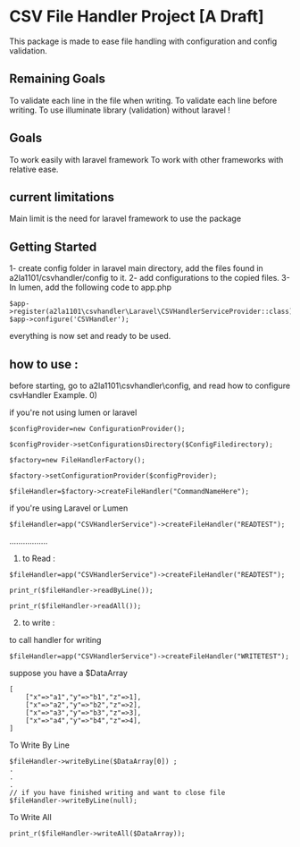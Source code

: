# CSV File Handler Project [A Draft]

This package is made to ease file handling with configuration and config validation.

## Remaining Goals

To validate each line in the file when writing.
To validate each line before writing.
To use illuminate library (validation) without laravel !

## Goals
To work easily with laravel framework
To work with other frameworks with relative ease.

## current limitations
Main limit is the need for laravel framework to use the package

## Getting Started

1- create config folder in laravel main directory, add the files found in a2la1101/csvhandler/config to it.
2- add configurations to the copied files.
3- In lumen, add the following code to app.php
```
$app->register(a2la1101\csvhandler\Laravel\CSVHandlerServiceProvider::class);
$app->configure('CSVHandler');
```
everything is now set and ready to be used.

## how to use :
before starting, go to a2la1101\csvhandler\config, and read how to configure csvHandler Example.
0)

if you're not using lumen or laravel

```
$configProvider=new ConfigurationProvider();

$configProvider->setConfigurationsDirectory($ConfigFiledirectory);

$factory=new FileHandlerFactory();

$factory->setConfigurationProvider($configProvider);

$fileHandler=$factory->createFileHandler("CommandNameHere");
```
if you're using Laravel or Lumen
```
$fileHandler=app("CSVHandlerService")->createFileHandler("READTEST");

```
.................

1) to Read :
```
$fileHandler=app("CSVHandlerService")->createFileHandler("READTEST");

print_r($fileHandler->readByLine());

print_r($fileHandler->readAll());

```

2) to write :

to call handler for writing
```
$fileHandler=app("CSVHandlerService")->createFileHandler("WRITETEST");
```
suppose you have a $DataArray
```
[
	["x"=>"a1","y"=>"b1","z"=>1],
	["x"=>"a2","y"=>"b2","z"=>2],
	["x"=>"a3","y"=>"b3","z"=>3],
	["x"=>"a4","y"=>"b4","z"=>4],
]
```
To Write By Line
```
$fileHandler->writeByLine($DataArray[0]) ;
.
.
.
// if you have finished writing and want to close file
$fileHandler->writeByLine(null);
```
To Write All
```
print_r($fileHandler->writeAll($DataArray));
```